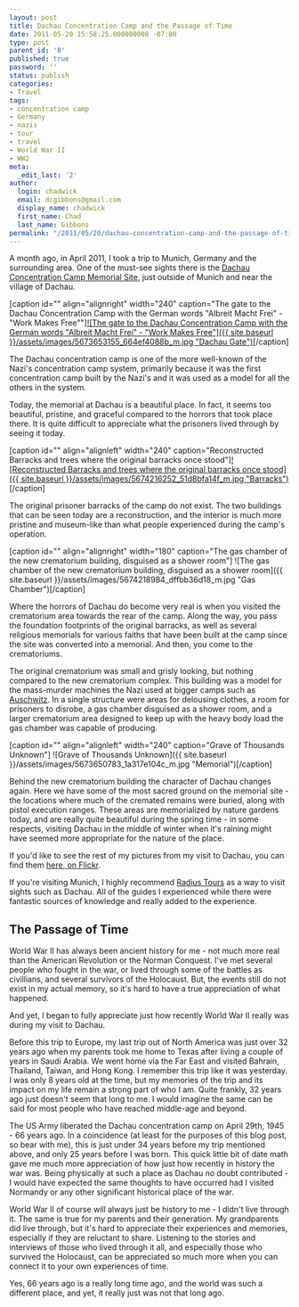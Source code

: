 ```yaml
---
layout: post
title: Dachau Concentration Camp and the Passage of Time
date: 2011-05-20 15:58:25.000000000 -07:00
type: post
parent_id: '0'
published: true
password: ''
status: publish
categories:
- Travel
tags:
- concentration camp
- Germany
- nazis
- tour
- travel
- World War II
- WW2
meta:
  _edit_last: '2'
author:
  login: chadwick
  email: dcgibbons@gmail.com
  display_name: chadwick
  first_name: Chad
  last_name: Gibbons
permalink: "/2011/05/20/dachau-concentration-camp-and-the-passage-of-time/"
---
```

A month ago, in April 2011, I took a trip to Munich, Germany and the surrounding area. One of the must-see sights there is the [Dachau Concentration Camp Memorial Site](http://www.kz-gedenkstaette-dachau.de/index-e.html), just outside of Munich and near the village of Dachau.

[caption id="" align="alignright" width="240" caption="The gate to the Dachau Concentration Camp with the German words "Albreit Macht Frei" - "Work Makes Free""][![The gate to the Dachau Concentration Camp with the German words "Albreit Macht Frei" - "Work Makes Free"]({{ site.baseurl }}/assets/images/5673653155_664ef4088b_m.jpg "Dachau Gate")](http://flic.kr/s/aHsjur1kFZ)[/caption]

The Dachau concentration camp is one of the more well-known of the Nazi's concentration camp system, primarily because it was the first concentration camp built by the Nazi's and it was used as a model for all the others in the system.

Today, the memorial at Dachau is a beautiful place. In fact, it seems too beautiful, pristine, and graceful compared to the horrors that took place there. It is quite difficult to appreciate what the prisoners lived through by seeing it today.

[caption id="" align="alignleft" width="240" caption="Reconstructed Barracks and trees where the original barracks once stood"][![Reconstructed Barracks and trees where the original barracks once stood]({{ site.baseurl }}/assets/images/5674216252_51d8bfa14f_m.jpg "Barracks")](http://flic.kr/s/aHsjur1kFZ)[/caption]

The original prisoner barracks of the camp do not exist. The two buildings that can be seen today are a reconstruction, and the interior is much more pristine and museum-like than what people experienced during the camp's operation.

[caption id="" align="alignright" width="180" caption="The gas chamber of the new crematorium building, disguised as a shower room"] ![The gas chamber of the new crematorium building, disguised as a shower room]({{ site.baseurl }}/assets/images/5674218984_dffbb36d18_m.jpg "Gas Chamber")[/caption]

Where the horrors of Dachau do become very real is when you visited the crematorium area towards the rear of the camp. Along the way, you pass the foundation footprints of the original barracks, as well as several religious memorials for various faiths that have been built at the camp since the site was converted into a memorial. And then, you come to the crematoriums.

The original crematorium was small and grisly looking, but nothing compared to the new crematorium complex. This building was a model for the mass-murder machines the Nazi used at bigger camps such as [Auschwitz](http://en.auschwitz.org.pl/m/). In a single structure were areas for delousing clothes, a room for prisoners to disrobe, a gas chamber disguised as a shower room, and a larger crematorium area designed to keep up with the heavy body load the gas chamber was capable of producing.

[caption id="" align="alignleft" width="240" caption="Grave of Thousands Unknown"] ![Grave of Thousands Unknown]({{ site.baseurl }}/assets/images/5673650783_1a317e104c_m.jpg "Memorial")[/caption]

Behind the new crematorium building the character of Dachau changes again. Here we have some of the most sacred ground on the memorial site - the locations where much of the cremated remains were buried, along with pistol execution ranges. These areas are memorialized by nature gardens today, and are really quite beautiful during the spring time - in some respects, visiting Dachau in the middle of winter when it's raining might have seemed more appropriate for the nature of the place.

If you'd like to see the rest of my pictures from my visit to Dachau, you can find them [here, on Flickr](http://flic.kr/s/aHsjur1kFZ).

If you're visiting Munich, I highly recommend [Radius Tours](http://en.auschwitz.org.pl/m/) as a way to visit sights such as Dachau. All of the guides I experienced while there were fantastic sources of knowledge and really added to the experience.

## The Passage of Time

World War II has always been ancient history for me - not much more real than the American Revolution or the Norman Conquest. I've met several people who fought in the war, or lived through some of the battles as civillians, and several survivors of the Holocaust. But, the events still do not exist in my actual memory, so it's hard to have a true appreciation of what happened.

And yet, I began to fully appreciate just how recently World War II really was during my visit to Dachau.

Before this trip to Europe, my last trip out of North America was just over 32 years ago when my parents took me home to Texas after living a couple of years in Saudi Arabia. We went home via the Far East and visited Bahrain, Thailand, Taiwan, and Hong Kong. I remember this trip like it was yesterday. I was only 8 years old at the time, but my memories of the trip and its impact on my life remain a strong part of who I am. Quite frankly, 32 years ago just doesn't seem that long to me. I would imagine the same can be said for most people who have reached middle-age and beyond.

The US Army liberated the Dachau concentration camp on April 29th, 1945 - 66 years ago. In a coincidence (at least for the purposes of this blog post, so bear with me), this is just under 34 years before my trip mentioned above, and only 25 years before I was born. This quick little bit of date math gave me much more appreciation of how just how recently in history the war was. Being physically at such a place as Dachau no doubt contributed - I would have expected the same thoughts to have occurred had I visited Normandy or any other significant historical place of the war.

World War II of course will always just be history to me - I didn't live through it. The same is true for my parents and their generation. My grandparents did live through, but it's hard to appreciate their experiences and memories, especially if they are reluctant to share. Listening to the stories and interviews of those who lived through it all, and especially those who survived the Holocaust, can be appreciated so much more when you can connect it to your own experiences of time.

Yes, 66 years ago is a really long time ago, and the world was such a different place, and yet, it really just was not that long ago.

